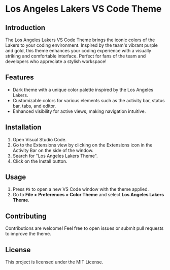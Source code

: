 # Los Angeles Lakers VS Code Theme

## Introduction

The Los Angeles Lakers VS Code Theme brings the iconic colors of the Lakers to your coding environment. Inspired by the team's vibrant purple and gold, this theme enhances your coding experience with a visually striking and comfortable interface. Perfect for fans of the team and developers who appreciate a stylish workspace!

## Features

- Dark theme with a unique color palette inspired by the Los Angeles Lakers.
- Customizable colors for various elements such as the activity bar, status bar, tabs, and editor.
- Enhanced visibility for active views, making navigation intuitive.

## Installation

1. Open Visual Studio Code.
2. Go to the Extensions view by clicking on the Extensions icon in the Activity Bar on the side of the window.
3. Search for "Los Angeles Lakers Theme".
4. Click on the Install button.

## Usage

1. Press `F5` to open a new VS Code window with the theme applied.
2. Go to **File > Preferences > Color Theme** and select **Los Angeles Lakers Theme**.

## Contributing

Contributions are welcome! Feel free to open issues or submit pull requests to improve the theme.

## License

This project is licensed under the MIT License.
